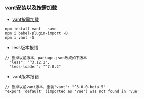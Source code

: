 ### vant安装以及按需加载
- [vant按需加载](https://juejin.cn/post/6844903829658435591)
```
npm install vant --save
npm i babel-plugin-import -D
npm i vant -S
```
- less版本报错
```
// 删掉以前版本，package.json改成如下版本
  "less": "^3.12.2",
  "less-loader": "^7.0.2"
```
- vant版本报错

```
// 删掉以前vant版本，重装"vant": "^3.0.0-beta.5"
"export 'default' (imported as 'Vue') was not found in 'vue'
```